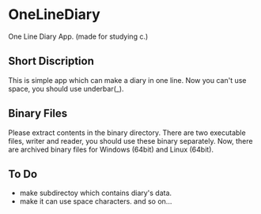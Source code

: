 # OneLineDiary
One Line Diary App. (made for studying c.)

## Short Discription
This is simple app which can make a diary in one line.
Now you can't use space, you should use underbar(_).

## Binary Files
Please extract contents in the binary directory.
There are two executable files, writer and reader, you should use these binary separately.
Now, there are archived binary files for Windows (64bit) and Linux (64bit).

## To Do
- make subdirectoy which contains diary's data.
- make it can use space characters.
and so on...
